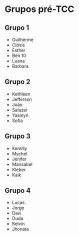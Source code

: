 # Grupos pré-TCC


## Grupo 1
- Guilherme
- Clóvis
- Esther
- Ben 10
- Luana
- Barbara

## Grupo 2
- Kethleen
- Jefferson
- João
- Salazar
- Yasmyn
- Sofia

## Grupo 3
- Kemilly
- Mychel
- Jenifer
- Marisabel
- Kleber
- Kaik

## Grupo 4
- Lucas
- Jorge
- Davi
- Duda
- Kelvin
- Jhonata